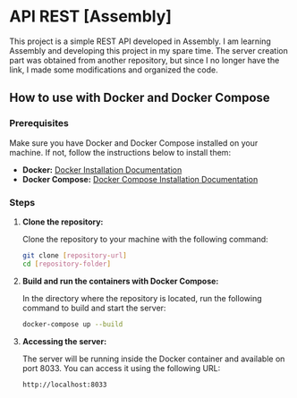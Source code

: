 # API REST [Assembly]

This project is a simple REST API developed in Assembly. I am learning Assembly and developing this project in my spare time. The server creation part was obtained from another repository, but since I no longer have the link, I made some modifications and organized the code.

## How to use with Docker and Docker Compose

### Prerequisites

Make sure you have Docker and Docker Compose installed on your machine. If not, follow the instructions below to install them:

- **Docker:** [Docker Installation Documentation](https://docs.docker.com/get-docker/)
- **Docker Compose:** [Docker Compose Installation Documentation](https://docs.docker.com/compose/install/)

### Steps

1. **Clone the repository:**

   Clone the repository to your machine with the following command:
   ```bash
   git clone [repository-url]
   cd [repository-folder]

2. **Build and run the containers with Docker Compose:**

   In the directory where the repository is located, run the following command to build and start the server:
   ```bash
   docker-compose up --build

3. **Accessing the server:**

   The server will be running inside the Docker container and available on port 8033. You can access it using the following URL:
   ```bash
   http://localhost:8033